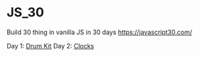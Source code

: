 # JS_30
Build 30 thing in vanilla JS in 30 days
https://javascript30.com/

Day 1: [Drum Kit](http://oknono.net/js30/day1/index.html)
Day 2: [Clocks](http://oknono.net/js30/day2/index.html)
